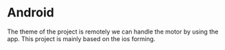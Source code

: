 # Android
The theme of the project is remotely we can handle the motor by using the app. This project is mainly based on the ios forming.
